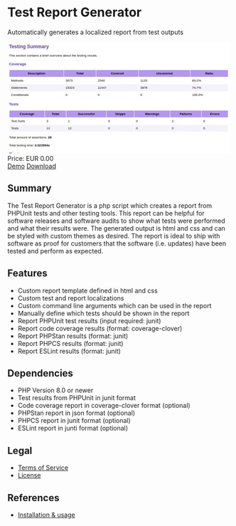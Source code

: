 # Test Report Generator

Automatically generates a localized report from test outputs

<div class="splash">
    <img alt="Splash" src="/content/solutions/finished/TestReportGenerator/img/TestReportGenerator_splash.png">
    <div class="price">Price: EUR 0.00</div>
    <div class="purchase">
        <a class="button" target="_blank" href="https://raw.githubusercontent.com/Karaka-Management/TestReportGenerator/master/tests/TestReport.pdf">Demo</a>
        <a class="button" href="https://github.com/Karaka-Management/TestReportGenerator/archive/refs/heads/master.zip">Download</a>
    </div>
</div>

## Summary

The Test Report Generator is a php script which creates a report from PHPUnit tests and other testing tools. This report can be helpful for software releases and software audits to show what tests were performed and what their results were. The generated output is html and css and can be styled with custom themes as desired. The report is ideal to ship with software as proof for customers that the software (i.e. updates) have been tested and perform as expected.

## Features

* Custom report template defined in html and css
* Custom test and report localizations
* Custom command line arguments which can be used in the report
* Manually define which tests should be shown in the report
* Report PHPUnit test results (input required: junit)
* Report code coverage results (format: coverage-clover)
* Report PHPStan results (format: junit)
* Report PHPCS results (format: junit)
* Report ESLint results (format: junit)

## Dependencies

* PHP Version 8.0 or newer
* Test results from PHPUnit in junit format
* Code coverage report in coverage-clover format (optional)
* PHPStan report in json format (optional)
* PHPCS report in junit format (optional)
* ESLint report in junti format (optional)

## Legal

* [Terms of Service](/en/terms)
* [License](https://github.com/Karaka-Management/TestReportGenerator/blob/master/LICENSE.txt)

## References

* [Installation & usage](https://github.com/Karaka-Management/TestReportGenerator/blob/master/README.md)
